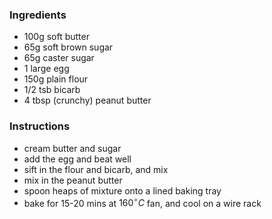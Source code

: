 ### Ingredients
- 100g soft butter
- 65g soft brown sugar
- 65g caster sugar
- 1 large egg
- 150g plain flour
- 1/2 tsb bicarb
- 4 tbsp (crunchy) peanut butter

### Instructions
- cream butter and sugar
- add the egg and beat well
- sift in the flour and bicarb, and mix
- mix in the peanut butter
- spoon heaps of mixture onto a lined baking tray
- bake for 15-20 mins at $160^\circ C$ fan, and cool on a wire rack